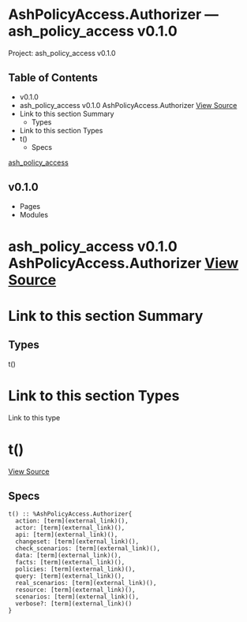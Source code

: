 # AshPolicyAccess.Authorizer — ash_policy_access v0.1.0

Project: ash_policy_access v0.1.0

## Table of Contents

  - v0.1.0
- ash_policy_access v0.1.0 AshPolicyAccess.Authorizer [ View Source ](external_link)
- Link to this section Summary
  - Types
- Link to this section Types
- t()
  - Specs

[ ash_policy_access ](external_link)

##  v0.1.0 

  * Pages
  * Modules






#  ash_policy_access v0.1.0 AshPolicyAccess.Authorizer [ View Source ](external_link)

#  Link to this section Summary 

##  Types

t()

#  Link to this section Types 

Link to this type

# t()

[ View Source ](external_link)

## Specs
    
    
    t() :: %AshPolicyAccess.Authorizer{
      action: [term](external_link)(),
      actor: [term](external_link)(),
      api: [term](external_link)(),
      changeset: [term](external_link)(),
      check_scenarios: [term](external_link)(),
      data: [term](external_link)(),
      facts: [term](external_link)(),
      policies: [term](external_link)(),
      query: [term](external_link)(),
      real_scenarios: [term](external_link)(),
      resource: [term](external_link)(),
      scenarios: [term](external_link)(),
      verbose?: [term](external_link)()
    }
